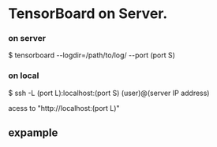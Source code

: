 
# TensorBoard on Server.  
### on server  
$ tensorboard --logdir=/path/to/log/ --port (port S)  

### on local  
$ ssh -L (port L):localhost:(port S) (user)@(server IP address)  

acess to "http://localhost:(port L)"

## expample



